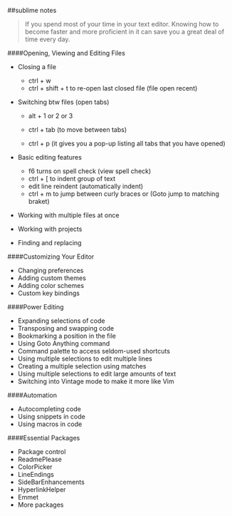 ##sublime notes

>If you spend most of your time in your text editor. Knowing how to become faster and more proficient in it can save you a great deal of time every day.

####Opening, Viewing and Editing Files

* Closing a file
	* ctrl + w          
	* ctrl + shift + t  to re-open last closed file (file open recent)

* Switching btw files (open tabs)
	* alt + 1 or 2 or 3

	* ctrl + tab (to move between tabs)
	* ctrl + p  (it gives you a pop-up listing all tabs that you have opened)

* Basic editing features
	* f6 turns on spell check (view spell check)
	* ctrl + [  to indent group of text
	* edit line reindent (automatically indent)
	* ctrl + m  to jump between curly braces or (Goto jump to matching braket)

* Working with multiple files at once
* Working with projects
* Finding and replacing

####Customizing Your Editor

* Changing preferences
* Adding custom themes
* Adding color schemes
* Custom key bindings

####Power Editing

* Expanding selections of code
* Transposing and swapping code
* Bookmarking a position in the file
* Using Goto Anything command
* Command palette to access seldom-used shortcuts
* Using multiple selections to edit multiple lines
* Creating a multiple selection using matches
* Using multiple selections to edit large amounts of text
* Switching into Vintage mode to make it more like Vim

####Automation

* Autocompleting code
* Using snippets in code
* Using macros in code

####Essential Packages

* Package control
* ReadmePlease
* ColorPicker
* LineEndings
* SideBarEnhancements
* HyperlinkHelper
* Emmet
* More packages
